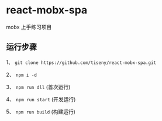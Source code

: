 # react-mobx-spa
mobx 上手练习项目

## 运行步骤

1、 `git clone https://github.com/tiseny/react-mobx-spa.git`

2、 `npm i -d`

3、 `npm run dll` (首次运行)

4、 `npm run start` (开发运行)

5、 `npm run build` (构建运行)